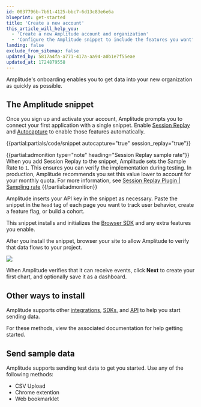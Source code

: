 ```yaml
---
id: 0037796b-7b61-4125-bbc7-6d13c83e6e6a
blueprint: get-started
title: 'Create a new account'
this_article_will_help_you:
  - 'Create a new Amplitude account and organization'
  - 'Configure the Amplitude snippet to include the features you want'
landing: false
exclude_from_sitemap: false
updated_by: 5817a4fa-a771-417a-aa94-a0b1e7f55eae
updated_at: 1724879558
---
```

Amplitude's onboarding enables you to get data into your new organization as quickly as possible.

## The Amplitude snippet

Once you sign up and activate your account, Amplitude prompts you to connect your first application with a single snippet. Enable [Session Replay](/docs/session-replay) and [Autocapture](/docs/data/autocapture) to enable those features automatically.

{{partial:partials/code/snippet autocapture="true" session_replay="true"}}

{{partial:admonition type="note" heading="Session Replay sample rate"}}
When you add Session Replay to the snippet, Amplitude sets the Sample Rate to `1`. This ensures you can verify the implementation during testing. In production, Amplitude recommends you set this value lower to account for your monthly quota. For more information, see [Session Replay Plugin | Sampling rate](/docs/session-replay/session-replay-plugin#sampling-rate)
{{/partial:admonition}}

Amplitude inserts your API key in the snippet as necessary. Paste the snippet in the `head` tag of each page you want to track user behavior, create a feature flag, or build a cohort.

This snippet installs and initializes the [Browser SDK](/docs/sdks/analytics/browser/browser-sdk-2) and any extra features you enable.

After you install the snippet, browser your site to allow Amplitude to verify that data flows to your project. 

![](statamic://asset::help_center_conversions::get-started/data-flowing.png)

When Amplitude verifies that it can receive events, click **Next** to create your first chart, and optionally save it as a dashboard.

## Other ways to install

Amplitude supports other [integrations](/docs/data/source-catalog), [SDKs](/docs/sdks/analytics), and [API](docs/apis/analytics/http-v2) to help you start sending data.

For these methods, view the associated documentation for help getting started.

## Send sample data

Amplitude supports sending test data to get you started. Use any of the following methods:

- CSV Upload
- Chrome extention
- Web bookmarklet